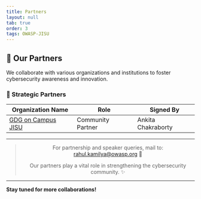 ```yaml
---
title: Partners
layout: null
tab: true
order: 3
tags: OWASP-JISU
---
```


## 🤝 Our Partners  

We collaborate with various organizations and institutions to foster cybersecurity awareness and innovation.  

### 🌟 Strategic Partners  

| Organization Name | Role                       | Signed By             |
|-------------------|----------------------------|---------------------- |
| [GDG on Campus JISU](https://gdg.community.dev/gdg-on-campus-jis-university-kolkata-india/) | Community Partner | Ankita Chakraborty  |

---
> <p align="center"> For partnership and speaker queries, mail to: <a href="mailto:rahul.kamilya@owasp.org">rahul.kamilya@owasp.org</a> 📩
> <p align="center"> Our partners play a vital role in strengthening the cybersecurity community. ✨

---

<b>Stay tuned for more collaborations! </b> 
